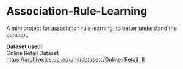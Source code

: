 # Association-Rule-Learning
 A mini project for association rule learning, to better understand the concept.
 
 **Dataset used:**  
 Online Retail Dataset  
 https://archive.ics.uci.edu/ml/datasets/Online+Retail+II  
